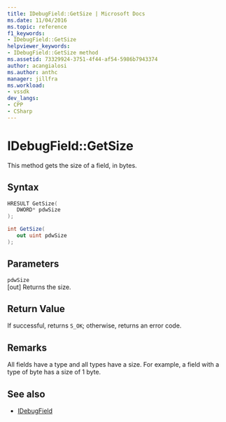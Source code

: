 ```yaml
---
title: IDebugField::GetSize | Microsoft Docs
ms.date: 11/04/2016
ms.topic: reference
f1_keywords:
- IDebugField::GetSize
helpviewer_keywords:
- IDebugField::GetSize method
ms.assetid: 73329924-3751-4f44-af54-5986b7943374
author: acangialosi
ms.author: anthc
manager: jillfra
ms.workload:
- vssdk
dev_langs:
- CPP
- CSharp
---
```

# IDebugField::GetSize
This method gets the size of a field, in bytes.

## Syntax

```cpp
HRESULT GetSize( 
   DWORD* pdwSize
);
```

```csharp
int GetSize(
   out uint pdwSize
);
```

## Parameters
`pdwSize`\
[out] Returns the size.

## Return Value
 If successful, returns `S_OK`; otherwise, returns an error code.

## Remarks
 All fields have a type and all types have a size. For example, a field with a type of byte has a size of 1 byte.

## See also
- [IDebugField](../../../extensibility/debugger/reference/idebugfield.md)

